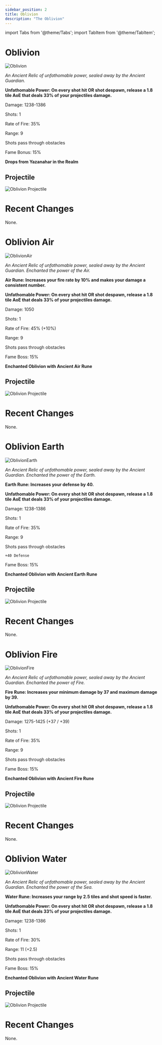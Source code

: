 ```yaml
---
sidebar_position: 2
title: Oblivion
description: "The Oblivion"
---
```


import Tabs from '@theme/Tabs';
import TabItem from '@theme/TabItem';

<Tabs>
  <TabItem value="Oblivion" label="Oblivion" default>

# Oblivion

![Oblivion](https://vwiki.valorserver.com/api/item/picture/Oblivion)

<i>An Ancient Relic of unfathomable power, sealed away by the Ancient Guardian.</i>

**Unfathomable Power: On every shot hit OR shot despawn, release a 1.8 tile AoE that deals 33% of your projectiles damage.**

Damage: 1238-1386

Shots: 1 

Rate of Fire: 35%

Range: 9

Shots pass through obstacles

Fame Bonus: 15%

**Drops from Yazanahar in the Realm**

## Projectile

![Oblivion Projectile](https://cdn.discordapp.com/attachments/1160376179996496013/1187692588594106499/normal_ar_blade.gif?ex=6597cfeb&is=65855aeb&hm=da153d69eccec6e0d365e4edb733b1c794f79728f22da9524dcd7578c9c90ddb&)

# Recent Changes
None.

  </TabItem>
  <TabItem value="Air" label="Air">

# Oblivion Air 

![OblivionAir](https://vwiki.valorserver.com/api/item/picture/Oblivion%20Air)

<i>An Ancient Relic of unfathomable power, sealed away by the Ancient Guardian. Enchanted the power of the Air.</i>

**Air Rune: Increases your fire rate by 10% and makes your damage a consistent number.**

**Unfathomable Power: On every shot hit OR shot despawn, release a 1.8 tile AoE that deals 33% of your projectiles damage.**

Damage: 1050

Shots: 1

Rate of Fire: 45% (+10%)

Range: 9

Shots pass through obstacles

Fame Boss: 15%

**Enchanted Oblivion with Ancient Air Rune**

## Projectile

![Oblivion Projectile](https://cdn.discordapp.com/attachments/1160376179996496013/1187693462330552320/normal_ar_blade.gif?ex=6597d0bb&is=65855bbb&hm=d846a87d252b7633ed0913e8c5df1ceed92288a4a6f568b7c720464c4329a195&)

# Recent Changes
None.

  </TabItem>
  <TabItem value="Earth" label="Earth">

# Oblivion Earth

![OblivionEarth](https://vwiki.valorserver.com/api/item/picture/Oblivion%20Earth)

<i>An Ancient Relic of unfathomable power, sealed away by the Ancient Guardian. Enchanted the power of the Earth.</i>

**Earth Rune: Increases your defense by 40.**

**Unfathomable Power: On every shot hit OR shot despawn, release a 1.8 tile AoE that deals 33% of your projectiles damage.**

Damage: 1238-1386

Shots: 1

Rate of Fire: 35%

Range: 9

Shots pass through obstacles

    +40 Defense

Fame Boss: 15%

**Enchanted Oblivion with Ancient Earth Rune**

## Projectile

![Oblivion Projectile](https://cdn.discordapp.com/attachments/1160376179996496013/1187693005684080660/normal_ar_blade.gif?ex=6597d04e&is=65855b4e&hm=4aa553ce0762a0a8226095f01b7fc5c42b72a7d992e781439387d64aea00de76&)

# Recent Changes
None.

  </TabItem>
  <TabItem value="Fire" label="Fire">

# Oblivion Fire

![OblivionFire](https://vwiki.valorserver.com/api/item/picture/Oblivion%20Fire)

<i>An Ancient Relic of unfathomable power, sealed away by the Ancient Guardian. Enchanted the power of Fire.</i>

**Fire Rune: Increases your minimum damage by 37 and maximum damage by 39.**

**Unfathomable Power: On every shot hit OR shot despawn, release a 1.8 tile AoE that deals 33% of your projectiles damage.**

Damage: 1275-1425 (+37 / +39)

Shots: 1

Rate of Fire: 35%

Range: 9

Shots pass through obstacles

Fame Boss: 15%

**Enchanted Oblivion with Ancient Fire Rune**

## Projectile

![Oblivion Projectile](https://cdn.discordapp.com/attachments/1160376179996496013/1187693656019308584/normal_ar_blade.gif?ex=6597d0e9&is=65855be9&hm=ea2bafda530dac4742b8a87fb14f5260b5ffe5e38a1e24c43f0530aa2ca16bba&)

# Recent Changes
None.

  </TabItem>
  <TabItem value="Water" label="Water">

# Oblivion Water

![OblivionWater](https://vwiki.valorserver.com/api/item/picture/Oblivion%20Water)

<i>An Ancient Relic of unfathomable power, sealed away by the Ancient Guardian. Enchanted the power of the Sea.</i>

**Water Rune: Increases your range by 2.5 tiles and shot speed is faster.**

**Unfathomable Power: On every shot hit OR shot despawn, release a 1.8 tile AoE that deals 33% of your projectiles damage.**

Damage: 1238-1386

Shots: 1

Rate of Fire: 30%

Range: 11 (+2.5)

Shots pass through obstacles

Fame Boss: 15%

**Enchanted Oblivion with Ancient Water Rune**

## Projectile

![Oblivion Projectile](https://cdn.discordapp.com/attachments/1160376179996496013/1187692821436702780/normal_ar_blade.gif?ex=6597d022&is=65855b22&hm=12b7ce79b41ae8d97aeb039faa9b2f55c5363bcc09dbb331bc1519b82eed5137&)

# Recent Changes
None.

  </TabItem>
</Tabs>
